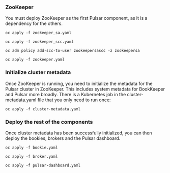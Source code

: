 
### ZooKeeper
You must deploy ZooKeeper as the first Pulsar component, as it is a dependency for the others.

`oc apply -f zookeeper_sa.yaml`

`oc apply -f zookeeper_scc.yaml`

`oc adm policy add-scc-to-user zookeepersascc -z zookeepersa`

`oc apply -f zookeeper.yaml`

### Initialize cluster metadata
Once ZooKeeper is running, you need to initialize the metadata for the Pulsar cluster in ZooKeeper. This includes system metadata for BookKeeper and Pulsar more broadly. There is a Kubernetes job in the cluster-metadata.yaml file that you only need to run once:

`oc apply -f cluster-metadata.yaml`

### Deploy the rest of the components

Once cluster metadata has been successfully initialized, you can then deploy the bookies, brokers and the Pulsar dashboard.

`oc apply -f bookie.yaml`

`oc apply -f broker.yaml`

`oc apply -f pulsar-dashboard.yaml`

